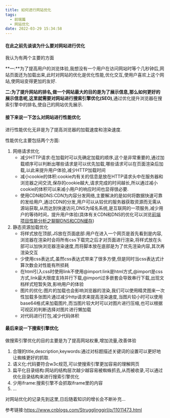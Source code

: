 ```yaml
---
title: 如何进行网站优化
tags:
  - 前端篇
  - 网站优化
date: 2022-03-29 15:34:58
---
```



#### 在此之前先谈谈为什么要对网站进行优化

我认为有两个主要的方面

**一:**为了提高用户的浏览体验,我想没有一个用户在访问网站时等个几秒钟后,网站页面还为加载出来,此时对网站的优化是优化性能,优化交互,使用户喜欢上这个网站,使网站变得更加的友好.

**二:**为了提升网站的排名,做一个网站最大的目的是为了展示信息,那么如何更好的展示信息呢,这里就需要对网站进行**搜索引擎优化(SEO)**,通过优化提升浏览器在搜索引擎中的排名,使自己的网站优先展示.

#### 接下来说一下怎么对网站进行性能优化

进行性能优化无非是为了提高浏览器的加载速度和渲染速度.

性能优化主要包括两个方面:

<!--more-->

1. 网络请求优化
   - 减少HTTP请求:在加载时可以先确定加载的顺序,这个是非常重要的,通过加载顺序可以判断出哪些请求是可以优先加载,哪些请求可以在页面渲染后加载,以此来提升用户体验,减少HTTP加载时间
   - 减小cookie的体积:cookie内有关的信息是放在HTTP请求头中在服务器和浏览器之间交流,保存的cookie越大,请求完成的时间越长,所以通过减小cookie的体积可以来减小用户的响应时间也显得很必要.
   - 使用CDN和DNS:CDN为内容分发网络,主要解决的是如何将数据快速可靠的发给用户,通过CDN的分发,用户可以从较优的服务器获取资源而无需从源站获取,从而达到快速访问,DNS为域名系统,是互联网的一项服务,减少用户的等待时间，提升用户体验(具体有关CDN和DNS的优化可以浏览[前端项目性能分析之聊聊DNS和CDN缓存](https://blog.csdn.net/qq_43624878/article/details/99322436))
2. 静态资源加载优化
   - 将样式放在顶部,JS放在页面底部:用户在进入一个网页是首先看到是内容,浏览器在渲染时会将所有css下载完之后才对页面进行渲染,将样式放在头部可以加快浏览器渲染速度,而将脚本放在底部是为了优先渲染内容,其次再渲染交互
   - 少使用css表达式,虽然css表达式带来了很多方便,但是同时当css表达式计算次数会对性能有所损耗
   - 在html引入css时使用link不使用@import:link是html方式,@import是css方式,link最大限度支持并行下载,@import过多嵌套会导致串行下载,出现文档样式短暂失效,影响用户的体验
   - 图片的优化:图片的加载也会影响浏览器的渲染,我们可以使用精灵图来一次性加载多张图片通过减少http请求来提高渲染速度,当图片较小时可以使用base64格式来加载图片,而当图片较大时可以对图片进行压缩,也可以根据可视区的判断选择对图片进行懒加载
   - 对代码进行打包,减少代码体积

#### 最后来说一下搜索引擎优化

做搜索引擎优化的目的主要是为了提高网站权重,增加流量,改善体验

1. 合理的title,description,keywords:通过对标题描述关键词的设置可以更好地让蜘蛛更好的抓取.
2. 语义化:代码要符合w3c规范,可以使搜索引擎更加容易的理解网页
3. 扁平化目录结构:网站的结构层次越少越容易被蜘蛛抓去,从而被收录,可以通过优化目录结构来进行搜索引擎优化
4. 少用iframe:搜索引擎不会抓取iframe里的内容
5. ...





对网站优化的记录先到这里,日后随着知识的增长会不断补充...



参考链接:https://www.cnblogs.com/Strugglinggirl/p/11011473.html